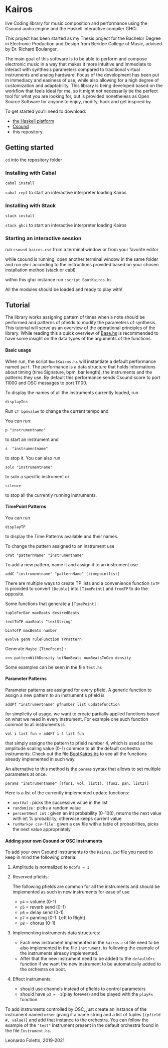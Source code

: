 # Kairos

live Coding library for music composition and performance using the Csound audio engine and the Haskell interactive compiler GHCi.

This project has been started as my Thesis project for the Bachelor Degree in Electronic Production and Design from Berklee College of Music, advised by Dr. Richard Boulanger.

The main goal of this software is to be able to perform and compose electronic music in a way that makes it more intuitive and immediate to interact with synthesis parameters compared to traditional virtual instruments and analog hardware. Focus of the development has been put in immediacy and easiness of use, while also allowing for a high degree of customization and adaptability. This library is being developed based on the workflow that feels ideal for me, so it might not necessarily be the perfect tool for what you are looking for, but is provided nonetheless as Open Source Software for anyone to enjoy, modify, hack and get inspired by.

To get started you'll need to download:
- [the Haskell platform]
- [Csound]
- this repository

## Getting started


`cd` into the repository folder

### Installing with Cabal

`cabal install`

`cabal repl` to start an interactive interpreter loading Kairos

### Installing with Stack

`stack install`

`stack ghci` to start an interactive interpreter loading Kairos

### Starting an interactive session

run `csound kairos.csd` from a terminal window or from your favorite editor

while csound is running, open another terminal window in the same folder and run `ghci` according to the instructions provided based on your chosen installation method (stack or cabl)

within this ghci instance run `:script BootKairos.hs`

All the modules should be loaded and ready to play with!

## Tutorial


The library works assigning pattern of times when a note should be performed and patterns of pfields to modify the parameters of synthesis.
This tutorial will serve as an overview of the operational principles of the library. While reading this a quick overview of [Base.hs] is recommended to have some insight on the data types of the arguments of the functions.

#### Basic usage

When run, the script `BootKairos.hs` will instantiate a default performance named `perf`.
The performance is a data structure  that holds informations  about timing (time Signature, bpm, bar length), the instruments and the patterns they use.
By default this performance sends Csound score to port 11000 and OSC messages to port 11100.

To display the names of all the instruments currently loaded, run

`displayIns`

Run `cT bpmvalue` to change the current tempo and

You can run:

`p "instrumentname"`

to start an instrument and

`s  "instrumentname"`

to stop it.  You can also run

`solo "instrumentname"`

to solo a specific instrument or

`silence`

to stop all the currently running instruments.

#### TimePoint Patterns

You can run

`displayTP`

to display the Time Patterns available and their names.

To change the pattern assigned to an instrument use

`cPat "patternName" "instrumentname"`

To add a new pattern, name it and assign it to an instrument use

`addC "instrumentname" "patternName" [timepointlist]`

There are multiple ways to create TP lists and a convenience function `toTP` is provided to convert `[Double]` into `[TimePoint]` and `fromTP` to do the opposite.

Some functions that generate a `[TimePoint]` :

`tupleForBar maxBeats desiredBeats`

`textToTP maxBeats "textString"`

`binToTP maxBeats number`

`evolve genN ruleFunction TPPattern`

Generate `Maybe [TimePoint]` :

`=<< patternWithDensity totNumBeats numBeatsToGen density`

Some examples can be seen in the file `Test.hs`

#### Parameter Patterns

Parameter patterns are assigned for every pfield. A generic function to assign a new pattern to an instrument's pfield  is

`addPf "instrumentname" pfnumber list updatefunction`

for simplicity of usage, we want to create partially applied functions based on what we need in every instrument. For example one such function common to all  instruments is

`vol i list fun = addPf i 4 list fun`

that simply assigns the pattern to pfield number 4, which is used as the amplitude scaling value (0-1) common to all the default orchestra instruments.
Check out the file [BootKairos.hs] to see all the functions already implemented in such way.

An alternative to this method is the `params` syntax that allows to set multiple parameters at once.

`params "instrumentname" [(fun1, vol, list1), (fun2, pan, list2)]`

Here is a list of the currently implemented update functions:
- `nextVal` : picks the successive value in the list
- `randomize` : picks a random value
- `percentNext int` : given an int probability (0-100), returns the next value with int % probability, otherwise keeps current value
- `runMarkov csv-file` : given a csv file with a table of probabilities, picks the next value appropriately

#### Adding your own Csound or OSC Instruments

To add your own Csound instruments to the `Kairos.csd` file
you need to keep in mind the following criteria:

1. Amplitude is normalized to `0dbfs = 1`

2. Reserved pfields:

   The following pfields are common for all the instruments and should be implemented as such in new instruments for ease of use

   - `p4` = volume (0-1)
   - `p5` = reverb send (0-1)
   - `p6` = delay send (0-1)
   - `p7` = panning  (0-1: Left to Right)
   - `p8` = chorus (0-1)

3. Implementing instruments data structures:

   - Each new instrument implemented in the `kairos.csd` file need to be also implemented in the file `Instrument.hs` following the example of the instruments already implemented.
   - After that the new instrument need to be added to the `defaultOrc` function if we want the new instrument to be automatically added to the orchestra on boot.

4. Effect instruments:

   - should use channels instead of pfields to control parameters
   - should have `p3 = -1`(play forever) and be played with the `playFx` function

To add instruments controlled by OSC, just create an instance of the instrument named `other` giving it a name string and a list of tuples `[(pfield #, value)]` and add that instance to the orchestra. You can follow the example of the `"test"` instrument present in the default orchestra found in the file `Instrument.hs`.

Leonardo Foletto, 2019-2021

[the Haskell platform]: https://www.haskell.org/downloads/
[Csound]: https://csound.com/download.html
[Base.hs]: https://github.com/Leofltt/Kairos/blob/master/src/kairos/Base.hs
[BootKairos.hs]: https://github.com/Leofltt/Kairos/blob/master/BootKairos.hs
